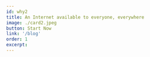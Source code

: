 ```yaml
---
id: why2
title: An Internet available to everyone, everywhere
image: ./card2.jpeg
button: Start Now
link: '/blog'
order: 1
excerpt:
---
```

